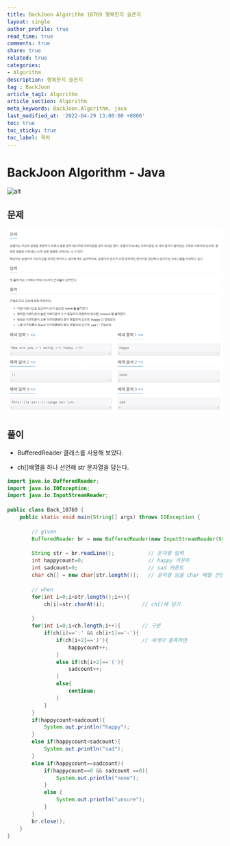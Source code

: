 ```yaml
---
title: BackJoon Algorithm 10769 행복한지 슬픈지
layout: single
author_profile: true
read_time: true
comments: true
share: true
related: true
categories:
- Algorithm
description: 행복한지 슬픈지
tag : BackJoon
article_tag1: Algorithm
article_section: Algorithm
meta_keywords: BackJoon,Algorithm, java
last_modified_at: '2022-04-29 13:00:00 +0800'
toc: true
toc_sticky: true
toc_label: 목차
---
```


BackJoon Algorithm - Java
====================

![alt](https://d2gd6pc034wcta.cloudfront.net/images/logo@2x.png)

## 문제

![alt](/assets/images/post/Algorithm/10769.png)



## 풀이

* BufferedReader 클래스를 사용해 보았다.

* ch[]배열을 하나 선언해 str 문자열을 담는다.
 

```java
import java.io.BufferedReader;
import java.io.IOException;
import java.io.InputStreamReader;

public class Back_10769 {
    public static void main(String[] args) throws IOException {

        // given
        BufferedReader br = new BufferedReader(new InputStreamReader(System.in));

        String str = br.readLine();           // 문자열 입력
        int happycount=0;                     // happy 카운트
        int sadcount=0;                       // sad 카운트
        char ch[] = new char[str.length()];   // 문자열 담을 char 배열 선언

        // when
        for(int i=0;i<str.length();i++){
            ch[i]=str.charAt(i);            // ch[]에 담기

        }
        for(int i=0;i<ch.length;i++){       // 구분
            if(ch[i]==':' && ch[i+1]=='-'){
                if(ch[i+2]==')'){           // 세개다 충족하면
                    happycount++;
                }
                else if(ch[i+2]=='('){
                    sadcount++;
                }
                else{
                    continue;
                }
            }
        }
        if(happycount>sadcount){
            System.out.println("happy");
        }
        else if(happycount<sadcount){
            System.out.println("sad");
        }
        else if(happycount==sadcount){
            if(happycount==0 && sadcount ==0){
                System.out.println("none");
            }
            else {
                System.out.println("unsure");
            }
        }
        br.close();
    }
}


```


